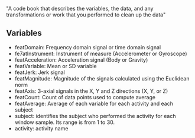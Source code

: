  "A code book that describes the variables, the data, and any transformations or work that you performed to clean up the data"
 
 Variables
 ---------
 
* featDomain: Frequency domain signal or time domain signal
* fe7atInstrument: Instrument of measure (Accelerometer or Gyroscope)
* featAcceleration: Acceleration signal (Body or Gravity)
* featVariable: Mean or SD variable
* featJerk: Jerk signal
* featMagnitude: Magnitude of the signals calculated using the Euclidean norm
* featAxis: 3-axial signals in the X, Y and Z directions (X, Y, or Z)
* featCount: Count of data points used to compute average
* featAverage: Average of each variable for each activity and each subject
* subject: identifies the subject who performed the activity for each window sample. Its range is from 1 to 30.
* activity: activity name
